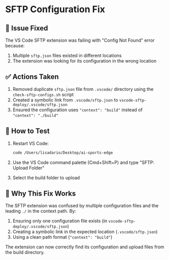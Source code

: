 # SFTP Configuration Fix

## 🔧 Issue Fixed

The VS Code SFTP extension was failing with "Config Not Found" error because:

1. Multiple `sftp.json` files existed in different locations
2. The extension was looking for its configuration in the wrong location

## ✅ Actions Taken

1. Removed duplicate `sftp.json` file from `.vscode/` directory using the `check-sftp-configs.sh` script
2. Created a symbolic link from `.vscode/sftp.json` to `vscode-sftp-deploy/.vscode/sftp.json`
3. Ensured the configuration uses `"context": "build"` instead of `"context": "./build"`

## 🚀 How to Test

1. Restart VS Code:
   ```bash
   code /Users/lisadario/Desktop/ai-sports-edge
   ```

2. Use the VS Code command palette (Cmd+Shift+P) and type "SFTP: Upload Folder"

3. Select the build folder to upload

## 🧠 Why This Fix Works

The SFTP extension was confused by multiple configuration files and the leading `./` in the context path. By:

1. Ensuring only one configuration file exists (in `vscode-sftp-deploy/.vscode/sftp.json`)
2. Creating a symbolic link in the expected location (`.vscode/sftp.json`)
3. Using a clean path format (`"context": "build"`)

The extension can now correctly find its configuration and upload files from the build directory.